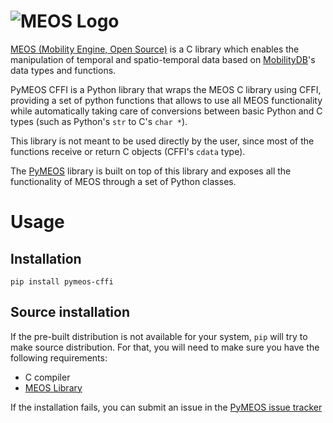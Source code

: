 # ![MEOS Logo](https://raw.githubusercontent.com/MobilityDB/PyMEOS/master/docs/images/PyMEOS%20Logo.png)

[MEOS (Mobility Engine, Open Source)](https://www.libmeos.org/) is a C library which enables the manipulation of
temporal and spatio-temporal data based on [MobilityDB](https://mobilitydb.com/)'s data types and functions.

PyMEOS CFFI is a Python library that wraps the MEOS C library using CFFI, providing a set of python functions
that allows to use all MEOS functionality while automatically taking care of conversions between basic Python and C types
(such as Python's `str` to C's `char *`).  

This library is not meant to be used directly by the user, since most of the functions receive or return C objects 
(CFFI's `cdata` type).  

The [PyMEOS](../pymeos) library is built on top of this library and exposes all the functionality
of MEOS through a set of Python classes.

# Usage

## Installation

````shell
pip install pymeos-cffi
````

## Source installation
If the pre-built distribution is not available for your system, `pip` will try to make source distribution. For that, you will 
need to make sure you have the following requirements:

- C compiler
- [MEOS Library](https://www.libmeos.org/)

If the installation fails, you can submit an issue in the [PyMEOS issue tracker](https://github.com/MobilityDB/PyMEOS/issues)